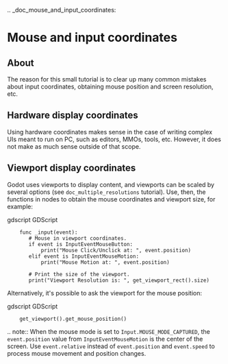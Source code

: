 .. _doc_mouse_and_input_coordinates:

Mouse and input coordinates
===========================

About
-----

The reason for this small tutorial is to clear up many common mistakes
about input coordinates, obtaining mouse position and screen resolution,
etc.

Hardware display coordinates
----------------------------

Using hardware coordinates makes sense in the case of writing complex
UIs meant to run on PC, such as editors, MMOs, tools, etc. However, it does
not make as much sense outside of that scope.

Viewport display coordinates
----------------------------

Godot uses viewports to display content, and viewports can be scaled by
several options (see `doc_multiple_resolutions` tutorial). Use, then, the
functions in nodes to obtain the mouse coordinates and viewport size,
for example:

gdscript GDScript

```
    func _input(event):
       # Mouse in viewport coordinates.
       if event is InputEventMouseButton:
           print("Mouse Click/Unclick at: ", event.position)
       elif event is InputEventMouseMotion:
           print("Mouse Motion at: ", event.position)

       # Print the size of the viewport.
       print("Viewport Resolution is: ", get_viewport_rect().size)
```


Alternatively, it's possible to ask the viewport for the mouse position:

gdscript GDScript

```
    get_viewport().get_mouse_position()
```

.. note:: When the mouse mode is set to `Input.MOUSE_MODE_CAPTURED`, the `event.position` value from `InputEventMouseMotion` is the center of the screen. Use `event.relative` instead of `event.position` and `event.speed` to process mouse movement and position changes.
